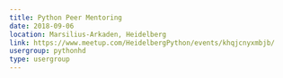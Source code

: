 ```yaml
---
title: Python Peer Mentoring
date: 2018-09-06
location: Marsilius-Arkaden, Heidelberg
link: https://www.meetup.com/HeidelbergPython/events/khqjcnyxmbjb/
usergroup: pythonhd
type: usergroup
---
```

